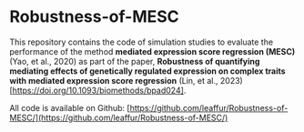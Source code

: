 # Robustness-of-MESC

This repository contains the code of simulation studies to evaluate the performance of the method **mediated expression score regression (MESC)** (Yao, et al., 2020) as part of the paper, **Robustness of quantifying mediating effects of genetically regulated expression on complex traits with mediated expression score regression** (Lin, et al., 2023) [https://doi.org/10.1093/biomethods/bpad024].

All code is available on Github: [https://github.com/leaffur/Robustness-of-MESC/](https://github.com/leaffur/Robustness-of-MESC/)
